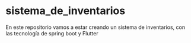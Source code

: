# sistema_de_inventarios
En este repositorio vamos a estar creando un sistema de inventarios, con las tecnología de spring boot y Flutter

